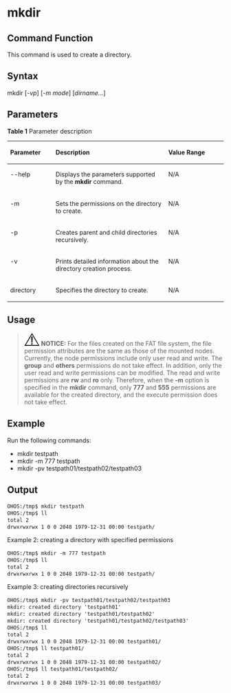 # mkdir


## Command Function<a name="section1083613274175"></a>

This command is used to create a directory.

## Syntax<a name="section820913118178"></a>

mkdir \[_-vp_\] \[_-m mode_\] \[_dirname..._\]

## Parameters<a name="section1256834121718"></a>

**Table  1**  Parameter description

<a name="table1299mcpsimp"></a>
<table><thead align="left"><tr id="row1305mcpsimp"><th class="cellrowborder" valign="top" width="21%" id="mcps1.2.4.1.1"><p id="p1307mcpsimp"><a name="p1307mcpsimp"></a><a name="p1307mcpsimp"></a><strong id="b209289681211447"><a name="b209289681211447"></a><a name="b209289681211447"></a>Parameter</strong></p>
</th>
<th class="cellrowborder" valign="top" width="52%" id="mcps1.2.4.1.2"><p id="p1309mcpsimp"><a name="p1309mcpsimp"></a><a name="p1309mcpsimp"></a><strong id="b16886221330"><a name="b16886221330"></a><a name="b16886221330"></a>Description</strong></p>
</th>
<th class="cellrowborder" valign="top" width="27%" id="mcps1.2.4.1.3"><p id="p1311mcpsimp"><a name="p1311mcpsimp"></a><a name="p1311mcpsimp"></a><strong id="b163527968011447"><a name="b163527968011447"></a><a name="b163527968011447"></a>Value Range</strong></p>
</th>
</tr>
</thead>
<tbody><tr id="row15431344183419"><td class="cellrowborder" valign="top" width="21%" headers="mcps1.2.4.1.1 "><p id="p85331144163414"><a name="p85331144163414"></a><a name="p85331144163414"></a>--help</p>
</td>
<td class="cellrowborder" valign="top" width="52%" headers="mcps1.2.4.1.2 "><p id="p2053354433413"><a name="p2053354433413"></a><a name="p2053354433413"></a>Displays the parameters supported by the <strong id="b1177313015559"><a name="b1177313015559"></a><a name="b1177313015559"></a>mkdir</strong> command.</p>
</td>
<td class="cellrowborder" valign="top" width="27%" headers="mcps1.2.4.1.3 "><p id="p16533144473411"><a name="p16533144473411"></a><a name="p16533144473411"></a>N/A</p>
</td>
</tr>
<tr id="row9543644193413"><td class="cellrowborder" valign="top" width="21%" headers="mcps1.2.4.1.1 "><p id="p153374418344"><a name="p153374418344"></a><a name="p153374418344"></a>-m</p>
</td>
<td class="cellrowborder" valign="top" width="52%" headers="mcps1.2.4.1.2 "><p id="p9533114416343"><a name="p9533114416343"></a><a name="p9533114416343"></a>Sets the permissions on the directory to create.</p>
</td>
<td class="cellrowborder" valign="top" width="27%" headers="mcps1.2.4.1.3 "><p id="p553334414343"><a name="p553334414343"></a><a name="p553334414343"></a>N/A</p>
</td>
</tr>
<tr id="row654224463420"><td class="cellrowborder" valign="top" width="21%" headers="mcps1.2.4.1.1 "><p id="p853334414347"><a name="p853334414347"></a><a name="p853334414347"></a>-p</p>
</td>
<td class="cellrowborder" valign="top" width="52%" headers="mcps1.2.4.1.2 "><p id="p3533184493418"><a name="p3533184493418"></a><a name="p3533184493418"></a>Creates parent and child directories recursively.</p>
</td>
<td class="cellrowborder" valign="top" width="27%" headers="mcps1.2.4.1.3 "><p id="p753313443344"><a name="p753313443344"></a><a name="p753313443344"></a>N/A</p>
</td>
</tr>
<tr id="row454234412343"><td class="cellrowborder" valign="top" width="21%" headers="mcps1.2.4.1.1 "><p id="p153315440349"><a name="p153315440349"></a><a name="p153315440349"></a>-v</p>
</td>
<td class="cellrowborder" valign="top" width="52%" headers="mcps1.2.4.1.2 "><p id="p453344420349"><a name="p453344420349"></a><a name="p453344420349"></a>Prints detailed information about the directory creation process.</p>
</td>
<td class="cellrowborder" valign="top" width="27%" headers="mcps1.2.4.1.3 "><p id="p553313444343"><a name="p553313444343"></a><a name="p553313444343"></a>N/A</p>
</td>
</tr>
<tr id="row17542644203418"><td class="cellrowborder" valign="top" width="21%" headers="mcps1.2.4.1.1 "><p id="p853394453413"><a name="p853394453413"></a><a name="p853394453413"></a>directory</p>
</td>
<td class="cellrowborder" valign="top" width="52%" headers="mcps1.2.4.1.2 "><p id="p653315443342"><a name="p653315443342"></a><a name="p653315443342"></a>Specifies the directory to create.</p>
</td>
<td class="cellrowborder" valign="top" width="27%" headers="mcps1.2.4.1.3 "><p id="p1553344410344"><a name="p1553344410344"></a><a name="p1553344410344"></a>N/A</p>
</td>
</tr>
</tbody>
</table>

## Usage<a name="section1294234115172"></a>

>![](../public_sys-resources/icon-notice.gif) **NOTICE:** 
>For the files created on the FAT file system, the file permission attributes are the same as those of the mounted nodes. Currently, the node permissions include only user read and write. The  **group**  and  **others**  permissions do not take effect.
>In addition, only the user read and write permissions can be modified. The read and write permissions are  **rw**  and  **ro**  only. Therefore, when the  **-m**  option is specified in the  **mkdir**  command, only  **777**  and  **555**  permissions are available for the created directory, and the execute permission does not take effect.

## Example<a name="section1113345211713"></a>

Run the following commands:

-   mkdir testpath
-   mkdir -m 777 testpath
-   mkdir -pv testpath01/testpath02/testpath03

## Output<a name="section10142201012"></a>

```
OHOS:/tmp$ mkdir testpath
OHOS:/tmp$ ll
total 2
drwxrwxrwx 1 0 0 2048 1979-12-31 00:00 testpath/
```

Example 2: creating a directory with specified permissions

```
OHOS:/tmp$ mkdir -m 777 testpath
OHOS:/tmp$ ll
total 2
drwxrwxrwx 1 0 0 2048 1979-12-31 00:00 testpath/
```

Example 3: creating directories recursively

```
OHOS:/tmp$ mkdir -pv testpath01/testpath02/testpath03
mkdir: created directory 'testpath01'
mkdir: created directory 'testpath01/testpath02'
mkdir: created directory 'testpath01/testpath02/testpath03'
OHOS:/tmp$ ll
total 2
drwxrwxrwx 1 0 0 2048 1979-12-31 00:00 testpath01/
OHOS:/tmp$ ll testpath01/
total 2
drwxrwxrwx 1 0 0 2048 1979-12-31 00:00 testpath02/
OHOS:/tmp$ ll testpath01/testpath02/
total 2
drwxrwxrwx 1 0 0 2048 1979-12-31 00:00 testpath03/
```

